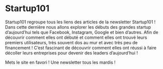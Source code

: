 # Startup101

Startup101 regroupe tous les liens des articles de la newsletter Startup101 ! Dans cette dernière nous allons explorer les débuts des grandes startup d’aujourd’hui tels que Facebook, Instagram, Google et bien d’autres. Afin de découvrir comment elles ont débuté et comment elles ont trouvé leurs premiers utilisateurs, très souvent dos au mur et avec très peu de financement ! C’est fascinant de découvrir comment elles ont réussi à faire décoller leurs entreprises pour devenir des leaders d’aujourd’hui !

Mets le site en favori ! Une newsletter tous les mardis !
